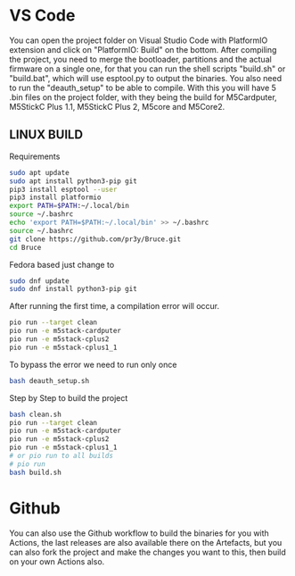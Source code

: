 # VS Code
You can open the project folder on Visual Studio Code with PlatformIO extension and click on "PlatformIO: Build" on the bottom.
After compiling the project, you need to merge the bootloader, partitions and the actual firmware on a single one, for that you can run the shell scripts "build.sh" or "build.bat", which will use esptool.py to output the binaries.
You also need to run the "deauth_setup" to be able to compile.
With this you will have 5 .bin files on the project folder, with they being the build for M5Cardputer, M5StickC Plus 1.1, M5StickC Plus 2, M5core and M5Core2. 

## LINUX BUILD
Requirements
```sh
sudo apt update
sudo apt install python3-pip git
pip3 install esptool --user
pip3 install platformio
export PATH=$PATH:~/.local/bin
source ~/.bashrc
echo 'export PATH=$PATH:~/.local/bin' >> ~/.bashrc
source ~/.bashrc
git clone https://github.com/pr3y/Bruce.git
cd Bruce
```
Fedora based just change to
```sh
sudo dnf update
sudo dnf install python3-pip git
```

After running the first time, a compilation error will occur.
```sh
pio run --target clean
pio run -e m5stack-cardputer
pio run -e m5stack-cplus2
pio run -e m5stack-cplus1_1 

```

To bypass the error we need to run only once 
```sh
bash deauth_setup.sh
``` 

Step by Step to build the project

```sh
bash clean.sh
pio run --target clean
pio run -e m5stack-cardputer
pio run -e m5stack-cplus2
pio run -e m5stack-cplus1_1 
# or pio run to all builds
# pio run
bash build.sh
```

# Github
You can also use the Github workflow to build the binaries for you with Actions, the last releases are also available there on the Artefacts, but you can also fork the project and make the changes you want to this, then build on your own Actions also.